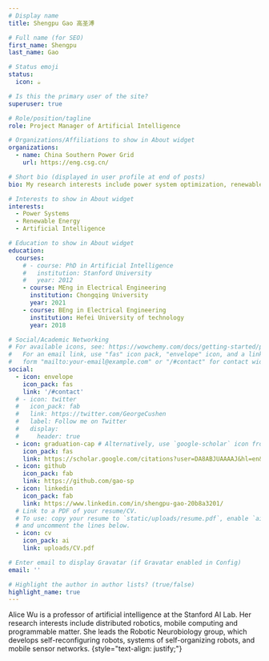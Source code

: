 ```yaml
---
# Display name
title: Shengpu Gao 高圣溥

# Full name (for SEO)
first_name: Shengpu
last_name: Gao

# Status emoji
status:
  icon: ☕️

# Is this the primary user of the site?
superuser: true

# Role/position/tagline
role: Project Manager of Artificial Intelligence

# Organizations/Affiliations to show in About widget
organizations:
  - name: China Southern Power Grid
    url: https://eng.csg.cn/

# Short bio (displayed in user profile at end of posts)
bio: My research interests include power system optimization, renewable energy integration and deep learning applications

# Interests to show in About widget
interests:
  - Power Systems
  - Renewable Energy
  - Artificial Intelligence

# Education to show in About widget
education:
  courses:
    # - course: PhD in Artificial Intelligence
    #   institution: Stanford University
    #   year: 2012
    - course: MEng in Electrical Engineering 
      institution: Chongqing University
      year: 2021
    - course: BEng in Electrical Engineering 
      institution: Hefei University of technology
      year: 2018

# Social/Academic Networking
# For available icons, see: https://wowchemy.com/docs/getting-started/page-builder/#icons
#   For an email link, use "fas" icon pack, "envelope" icon, and a link in the
#   form "mailto:your-email@example.com" or "/#contact" for contact widget.
social:
  - icon: envelope
    icon_pack: fas
    link: '/#contact'
  # - icon: twitter
  #   icon_pack: fab
  #   link: https://twitter.com/GeorgeCushen
  #   label: Follow me on Twitter
  #   display:
  #     header: true
  - icon: graduation-cap # Alternatively, use `google-scholar` icon from `ai` icon pack
    icon_pack: fas
    link: https://scholar.google.com/citations?user=DA8ABJUAAAAJ&hl=en&oi=ao
  - icon: github
    icon_pack: fab
    link: https://github.com/gao-sp
  - icon: linkedin
    icon_pack: fab
    link: https://www.linkedin.com/in/shengpu-gao-20b8a3201/
  # Link to a PDF of your resume/CV.
  # To use: copy your resume to `static/uploads/resume.pdf`, enable `ai` icons in `params.yaml`,
  # and uncomment the lines below.
  - icon: cv
    icon_pack: ai
    link: uploads/CV.pdf

# Enter email to display Gravatar (if Gravatar enabled in Config)
email: ''

# Highlight the author in author lists? (true/false)
highlight_name: true
---
```


Alice Wu is a professor of artificial intelligence at the Stanford AI Lab. Her research interests include distributed robotics, mobile computing and programmable matter. She leads the Robotic Neurobiology group, which develops self-reconfiguring robots, systems of self-organizing robots, and mobile sensor networks.
{style="text-align: justify;"}
